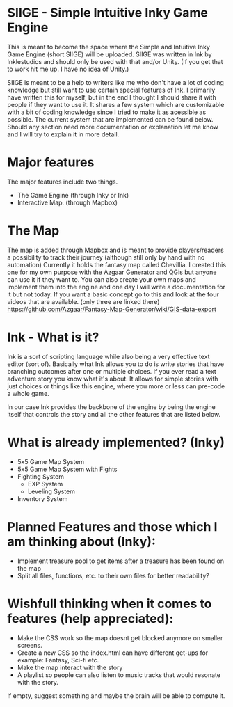 # SIIGE - Simple Intuitive Inky Game Engine

This is meant to become the space where the Simple and Intuitive Inky Game Engine (short SIIGE) will be uploaded.
SIIGE was written in Ink by Inklestudios and should only be used with that and/or Unity. (If you get that to work hit me up. I have no idea of Unity.)

SIIGE is meant to be a help to writers like me who don't have a lot of coding knowledge but still want to use certain special features of Ink. I primarily have written this for myself, but in the end I thought I should share it with people if they want to use it. It shares a few system which are customizable with a bit of coding knowledge since I tried to make it as acessible as possible. The current system that are implemented can be found below. Should any section need more documentation or explanation let me know and I will try to explain it in more detail.

# Major features

The major features include two things. 

* The Game Engine (through Inky or Ink)
* Interactive Map. (through Mapbox)

# The Map

The map is added through Mapbox and is meant to provide players/readers a possibility to track their journey (although still only by hand with no automation)
Currently it holds the fantasy map called Chevillia. I created this one for my own purpose with the Azgaar Generator and QGis but anyone can use it if they want to. You can also create your own maps and implement them into the engine and one day I will write a documentation for it but not today. If you want a basic concept go to this and look at the four videos that are available. (only three are linked there) https://github.com/Azgaar/Fantasy-Map-Generator/wiki/GIS-data-export

# Ink - What is it?

Ink is a sort of scripting language while also being a very effective text editor (sort of). Basically what Ink allows you to do is write stories that have branching outcomes after one or multiple choices. If you ever read a text adventure story you know what it's about. It allows for simple stories with just choices or things like this engine, where you more or less can pre-code a whole game.

In our case Ink provides the backbone of the engine by being the engine itself that controls the story and all the other features that are listed below.

# What is already implemented? (Inky)

* 5x5 Game Map System
* 5x5 Game Map System with Fights
* Fighting System
  * EXP System
  * Leveling System
* Inventory System

# Planned Features and those which I am thinking about (Inky):

* Implement treasure pool to get items after a treasure has been found on the map
* Split all files, functions, etc. to their own files for better readability?

# Wishfull thinking when it comes to features (help appreciated):

* Make the CSS work so the map doesnt get blocked anymore on smaller screens.
* Create a new CSS so the index.html can have different get-ups for example: Fantasy, Sci-fi etc.
* Make the map interact with the story
* A playlist so people can also listen to music tracks that would resonate with the story.

If empty, suggest something and maybe the brain will be able to compute it.
